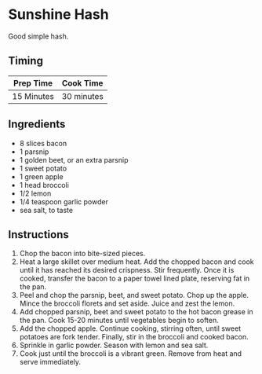 # Sunshine Hash

Good simple hash.

## Timing

| Prep Time  | Cook Time  |
| ---------- | ---------- |
| 15 Minutes | 30 minutes |

## Ingredients

- 8 slices bacon
- 1 parsnip
- 1 golden beet, or an extra parsnip
- 1 sweet potato
- 1 green apple
- 1 head broccoli
- 1/2 lemon
- 1/4 teaspoon garlic powder
- sea salt, to taste 

## Instructions

1. Chop the bacon into bite-sized pieces.
2. Heat a large skillet over medium heat. Add the chopped bacon and cook until it has reached its desired crispness. Stir frequently. Once it is cooked, transfer the bacon to a paper towel lined plate, reserving fat in the pan.
3. Peel and chop the parsnip, beet, and sweet potato. Chop up the apple. Mince the broccoli florets and set aside. Juice and zest the lemon.
4. Add chopped parsnip, beet and sweet potato to the hot bacon grease in the pan. Cook 15-20 minutes until vegetables begin to soften.
5. Add the chopped apple. Continue cooking, stirring often, until sweet potatoes are fork tender. Finally, stir in the broccoli and cooked bacon.
6. Sprinkle in garlic powder. Season with lemon and sea salt.
7. Cook just until the broccoli is a vibrant green. Remove from heat and serve immediately.
